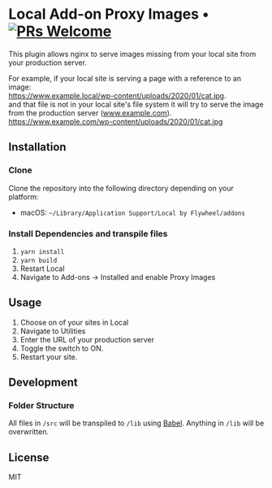 # Local Add-on Proxy Images • [![PRs Welcome](https://img.shields.io/badge/PRs-welcome-brightgreen.svg)](https://github.com/colinduwe/local-addon-proxypass/pulls/)

This plugin allows nginx to serve images missing from your local site from your production server. 

For example, if your local site is serving a page with a reference to an image:  
https://www.example.local/wp-content/uploads/2020/01/cat.jpg.  
and that file is not in your local site's file system it will try to serve the image from the production server (www.example.com). 
https://www.example.com/wp-content/uploads/2020/01/cat.jpg  

## Installation

### Clone

Clone the repository into the following directory depending on your platform:

- macOS: `~/Library/Application Support/Local by Flywheel/addons`

### Install Dependencies and transpile files
1. `yarn install`
2. `yarn build`
3. Restart Local
4. Navigate to Add-ons -> Installed and enable Proxy Images

## Usage

1. Choose on of your sites in Local
2. Navigate to Utilities
3. Enter the URL of your production server
4. Toggle the switch to ON.
5. Restart your site.

## Development

### Folder Structure
All files in `/src` will be transpiled to `/lib` using [Babel](https://github.com/babel/babel/). Anything in `/lib` will be overwritten.


## License

MIT

